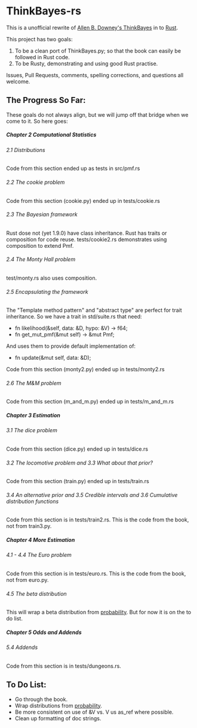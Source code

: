 ThinkBayes-rs
===========

This is a unofficial rewrite of [Allen B. Downey's ThinkBayes](https://github.com/AllenDowney/ThinkBayes) in to [Rust](rust-lang.org).

This project has two goals:

1. To be a clean port of ThinkBayes.py; so that the book can easily be followed in Rust code.
2. To be Rusty, demonstrating and using good Rust practise.

Issues, Pull Requests, comments, spelling corrections, and questions all welcome.

The Progress So Far:
-----

These goals do not always align, but we will jump off that bridge when we come to it. So here goes:
##### Chapter 2  Computational Statistics #####
###### 2.1  Distributions ######
Code from this section ended up as tests in src/pmf.rs
###### 2.2  The cookie problem ######
Code from this section (cookie.py) ended up in tests/cookie.rs
###### 2.3  The Bayesian framework ######
Rust dose not (yet 1.9.0) have class inheritance. Rust has traits or composition for code reuse. tests/cookie2.rs demonstrates using composition to extend Pmf.
###### 2.4  The Monty Hall problem ######
test/monty.rs also uses composition.
###### 2.5  Encapsulating the framework ######
The "Template method pattern" and "abstract type" are perfect for trait inheritance.
So we have a trait in std/suite.rs that need:
- fn likelihood(&self, data: &D, hypo: &V) -> f64;
- fn get_mut_pmf(&mut self) -> &mut Pmf<V>;

And uses them to provide default implementation of:
- fn update(&mut self, data: &D);

Code from this section (monty2.py) ended up in tests/monty2.rs

###### 2.6  The M&M problem ######
Code from this section (m_and_m.py) ended up in tests/m_and_m.rs

##### Chapter 3  Estimation #####
###### 3.1  The dice problem ######
Code from this section (dice.py) ended up in tests/dice.rs
###### 3.2  The locomotive problem and 3.3  What about that prior? ######
Code from this section (train.py) ended up in tests/train.rs
###### 3.4  An alternative prior and 3.5  Credible intervals and 3.6  Cumulative distribution functions ######
Code from this section is in tests/train2.rs.
This is the code from the book, not from train3.py.

##### Chapter 4  More Estimation #####
###### 4.1 - 4.4  The Euro problem ######
Code from this section is in tests/euro.rs.
This is the code from the book, not from euro.py.
###### 4.5  The beta distribution ######
This will wrap a beta distribution from [probability](https://github.com/stainless-steel/probability).
But for now it is on the to do list.

##### Chapter 5  Odds and Addends #####
###### 5.4  Addends ######
Code from this section is in tests/dungeons.rs.

To Do List:
-----
- Go through the book.
- Wrap distributions from [probability](https://github.com/stainless-steel/probability).
- Be more consistent on use of &V vs. V us as_ref where possible.
- Clean up formatting of doc strings.

